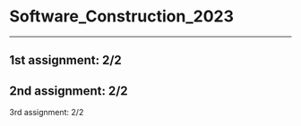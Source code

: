 # Software_Construction_2023
---
1st assignment: 2/2 
---
2nd assignment: 2/2 
---
3rd assignment: 2/2 
